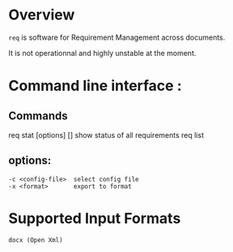 

# Overview

`req` is software for Requirement Management across documents.


It is not operationnal and highly unstable at the moment.

# Command line interface :

## Commands
req stat [options] [<doc-id>]
    show status of all requirements
req list


## options:

    -c <config-file>  select config file
    -x <format>       export to format

# Supported Input Formats

    docx (Open Xml)
